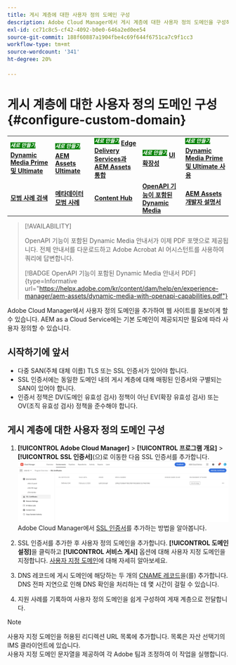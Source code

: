 ```yaml
---
title: 게시 계층에 대한 사용자 정의 도메인 구성
description: Adobe Cloud Manager에서 게시 계층에 대한 사용자 정의 도메인을 구성하는 방법을 알아봅니다.
exl-id: cc71c8c5-cf42-4092-b0e0-646a2ed0ee54
source-git-commit: 188f60887a1904fbe4c69f644f6751ca7c9f1cc3
workflow-type: tm+mt
source-wordcount: '341'
ht-degree: 20%

---
```


# 게시 계층에 대한 사용자 정의 도메인 구성{#configure-custom-domain}

<table>
    <tr>
        <td>
            <sup style= "background-color:#008000; color:#FFFFFF; font-weight:bold"><i>새로 만들기</i></sup> <a href="/help/assets/dynamic-media/dm-prime-ultimate.md"><b>Dynamic Media Prime 및 Ultimate</b></a>
        </td>
        <td>
            <sup style= "background-color:#008000; color:#FFFFFF; font-weight:bold"><i>새로 만들기</i></sup> <a href="/help/assets/assets-ultimate-overview.md"><b>AEM Assets Ultimate</b></a>
        </td>
        <td>
            <sup style= "background-color:#008000; color:#FFFFFF; font-weight:bold"><i>새로 만들기</i></sup> <a href="/help/assets/integrate-aem-assets-edge-delivery-services.md"><b>Edge Delivery Services과 AEM Assets 통합</b></a>
        </td>
        <td>
            <sup style= "background-color:#008000; color:#FFFFFF; font-weight:bold"><i>새로 만들기</i></sup> <a href="/help/assets/aem-assets-view-ui-extensibility.md"><b>UI 확장성</b></a>
        </td>
          <td>
            <sup style= "background-color:#008000; color:#FFFFFF; font-weight:bold"><i>새로 만들기</i></sup> <a href="/help/assets/dynamic-media/enable-dynamic-media-prime-and-ultimate.md"><b>Dynamic Media Prime 및 Ultimate 사용</b></a>
        </td>
    </tr>
    <tr>
        <td>
            <a href="/help/assets/search-best-practices.md"><b>모범 사례 검색</b></a>
        </td>
        <td>
            <a href="/help/assets/metadata-best-practices.md"><b>메타데이터 모범 사례</b></a>
        </td>
        <td>
            <a href="/help/assets/product-overview.md"><b>Content Hub</b></a>
        </td>
        <td>
            <a href="/help/assets/dynamic-media-open-apis-overview.md"><b>OpenAPI 기능이 포함된 Dynamic Media</b></a>
        </td>
        <td>
            <a href="https://developer.adobe.com/experience-cloud/experience-manager-apis/"><b>AEM Assets 개발자 설명서</b></a>
        </td>
    </tr>
</table>

>[!AVAILABILITY]
>
>OpenAPI 기능이 포함된 Dynamic Media 안내서가 이제 PDF 포맷으로 제공됩니다. 전체 안내서를 다운로드하고 Adobe Acrobat AI 어시스턴트를 사용하여 쿼리에 답변합니다.
>
>[!BADGE OpenAPI 기능이 포함된 Dynamic Media 안내서 PDF]{type=Informative url="https://helpx.adobe.com/kr/content/dam/help/en/experience-manager/aem-assets/dynamic-media-with-openapi-capabilities.pdf"}

Adobe Cloud Manager에서 사용자 정의 도메인을 추가하여 웹 사이트를 돋보이게 할 수 있습니다. AEM as a Cloud Service에는 기본 도메인이 제공되지만 필요에 따라 사용자 정의할 수 있습니다.

## 시작하기에 앞서

* 다중 SAN(주체 대체 이름) TLS 또는 SSL 인증서가 있어야 합니다.
* SSL 인증서에는 동일한 도메인 내의 게시 계층에 대해 매핑된 인증서와 구별되는 SAN이 있어야 합니다.
* 인증서 정책은 DV(도메인 유효성 검사) 정책이 아닌 EV(확장 유효성 검사) 또는 OV(조직 유효성 검사) 정책을 준수해야 합니다.


## 게시 계층에 대한 사용자 정의 도메인 구성

1. **[!UICONTROL Adobe Cloud Manager]** > **[!UICONTROL 프로그램 개요]** > **[!UICONTROL SSL 인증서]**(으)로 이동한 다음 SSL 인증서를 추가합니다.
   ![이미지](/help/assets/assets/ssl-certificate.png)
Adobe Cloud Manager에서 [SSL 인증서](/help/implementing/cloud-manager/managing-ssl-certifications/add-ssl-certificate.md)를 추가하는 방법을 알아봅니다.

1. SSL 인증서를 추가한 후 사용자 정의 도메인을 추가합니다. **[!UICONTROL 도메인 설정]**&#x200B;을 클릭하고 **[!UICONTROL 서비스 게시]** 옵션에 대해 사용자 지정 도메인을 지정합니다.
[사용자 지정 도메인](/help/implementing/cloud-manager/custom-domain-names/add-custom-domain-name.md)에 대해 자세히 알아보세요.

1. DNS 레코드에 게시 도메인에 해당하는 두 개의 [CNAME 레코드](/help/implementing/cloud-manager/custom-domain-names/add-custom-domain-name.md)을(를) 추가합니다.
DNS 전파 지연으로 인해 DNS 확인을 처리하는 데 몇 시간이 걸릴 수 있습니다.

1. 지원 사례를 기록하여 사용자 정의 도메인을 쉽게 구성하여 게재 계층으로 전달합니다.

>[!NOTE]
>
사용자 지정 도메인을 허용된 리디렉션 URL 목록에 추가합니다. 목록은 자산 선택기의 IMS 클라이언트에 있습니다.<br>사용자 지정 도메인 문자열을 제공하여 각 Adobe 팀과 조정하여 이 작업을 실행합니다.
